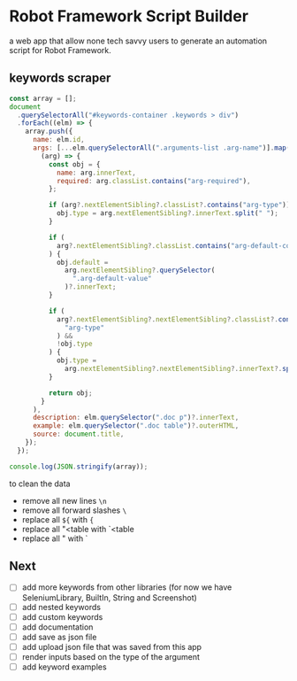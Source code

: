 # Robot Framework Script Builder

a web app that allow none tech savvy users to generate an automation script for Robot Framework.

## keywords scraper

```js
const array = [];
document
  .querySelectorAll("#keywords-container .keywords > div")
  .forEach((elm) => {
    array.push({
      name: elm.id,
      args: [...elm.querySelectorAll(".arguments-list .arg-name")].map(
        (arg) => {
          const obj = {
            name: arg.innerText,
            required: arg.classList.contains("arg-required"),
          };

          if (arg?.nextElementSibling?.classList?.contains("arg-type")) {
            obj.type = arg.nextElementSibling?.innerText.split(" ");
          }

          if (
            arg?.nextElementSibling?.classList.contains("arg-default-container")
          ) {
            obj.default =
              arg.nextElementSibling?.querySelector(
                ".arg-default-value"
              )?.innerText;
          }

          if (
            arg?.nextElementSibling?.nextElementSibling?.classList?.contains(
              "arg-type"
            ) &&
            !obj.type
          ) {
            obj.type =
              arg.nextElementSibling?.nextElementSibling?.innerText?.split(" ");
          }

          return obj;
        }
      ),
      description: elm.querySelector(".doc p")?.innerText,
      example: elm.querySelector(".doc table")?.outerHTML,
      source: document.title,
    });
  });

console.log(JSON.stringify(array));
```

to clean the data

- remove all new lines `\n`
- remove all forward slashes `\`
- replace all `${` with `{`
- replace all "<table with `<table
- replace all </table>" with </table>`

## Next

- [ ] add more keywords from other libraries (for now we have SeleniumLibrary, BuiltIn, String and Screenshot)
- [ ] add nested keywords
- [ ] add custom keywords
- [ ] add documentation
- [ ] add save as json file
- [ ] add upload json file that was saved from this app
- [ ] render inputs based on the type of the argument
- [ ] add keyword examples
